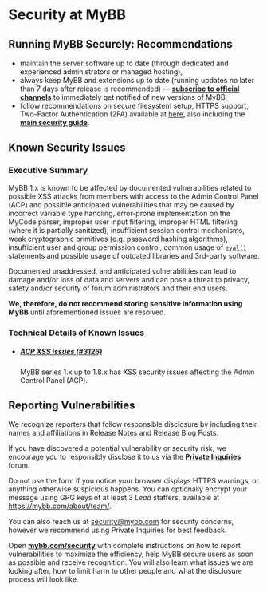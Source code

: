 # Security at MyBB

## Running MyBB Securely: Recommendations

- maintain the server software up to date (through dedicated and experienced administrators or managed hosting),
- always keep MyBB and extensions up to date (running updates no later than 7 days after release is recommended) &mdash; [**subscribe to official channels**](https://mybb.com/download/verifying/#latest-version-information) to immediately get notified of new versions of MyBB,
- follow recommendations on secure filesystem setup, HTTPS support, Two-Factor Authentication (2FA) available at [here](https://docs.mybb.com/1.8/administration/security/), also including the [**main security guide**](https://docs.mybb.com/1.8/administration/security/protection/).

## Known Security Issues

### Executive Summary
MyBB 1.x is known to be affected by documented vulnerabilities related to possible XSS attacks from members with access to the Admin Control Panel (ACP) and possible anticipated vulnerabilities that may be caused by incorrect variable type handling, error-prone implementation on the MyCode parser, improper user input filtering, improper HTML filtering (where it is partially sanitized), insufficient session control mechanisms, weak cryptographic primitives (e.g. password hashing algorithms), insufficient user and group permission control, common usage of [`eval()`](https://secure.php.net/eval) statements and possible usage of outdated libraries and 3rd-party software.

Documented unaddressed, and anticipated vulnerabilities can lead to damage and/or loss of data and servers and can pose a threat to privacy, safety and/or security of forum administrators and their end users.

**We, therefore, do not recommend storing sensitive information using MyBB** until aforementioned issues are resolved.

### Technical Details of Known Issues
- ##### [ACP XSS issues (#3126)](https://github.com/mybb/mybb/issues/3126)
  MyBB series 1.x up to 1.8.x has XSS security issues affecting the Admin Control Panel (ACP).

## Reporting Vulnerabilities

We recognize reporters that follow responsible disclosure by including their names and affiliations in Release Notes and Release Blog Posts.

If you have discovered a potential vulnerability or security risk, we encourage you to responsibly disclose it to us via the [**Private Inquiries**](https://community.mybb.com/forum-135.html) forum.

Do not use the form if you notice your browser displays HTTPS warnings, or anything otherwise suspicious happens. You can optionally encrypt your message using GPG keys of at least 3 _Lead_ staffers, available at https://mybb.com/about/team/.

You can also reach us at security@mybb.com for security concerns, however we recommend using Private Inquiries for best feedback.

Open [**mybb.com/security**](https://mybb.com/get-involved/security/#composing-a-good-report) with complete instructions on how to report vulnerabilities to maximize the efficiency, help MyBB secure users as soon as possible and receive recognition. You will also learn what issues we are looking after, how to limit harm to other people and what the disclosure process will look like.
